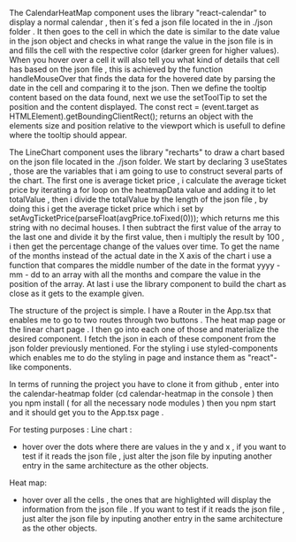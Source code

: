 The CalendarHeatMap component uses the library "react-calendar" to display a normal calendar , then it´s fed a json file located in the in ./json folder . It then goes to the cell in which the date is similar to the date value in the json object and checks in what range the value in the json file is in and fills the cell with the respective color (darker green for higher values). When you hover over a cell it will also tell you what kind of details that cell has based on the json file , this is achieved by the function handleMouseOver that finds the data for the hovered date by parsing the date in the cell and comparing it to the json. Then we define the tooltip content based on the data found, next we use the setToolTip to set the position and the content displayed. The     const rect = (event.target as HTMLElement).getBoundingClientRect();  returns an object with the elements size and position relative to the viewport which is usefull to define where the tooltip should appear.

The LineChart component uses the library "recharts" to draw a chart based on the json file located in the ./json folder. We start by declaring 3 useStates , those are the variables that i am going to use to construct several parts of the chart. The first one is average ticket price , i calculate the average ticket price by iterating a for loop on the heatmapData value and adding it to let totalValue , then i divide the totalValue by the length of the json file , by doing this i get the average ticket price which i set by       setAvgTicketPrice(parseFloat(avgPrice.toFixed(0))); which returns me this string with no decimal houses. I then subtract the first value of the array to the last one and divide it by the first value, then i multiply the result by 100 , i then get the percentage change of the values over time. To get the name of the months instead of the actual date in the X axis of the chart i use a function that compares the middle number of the date in the format yyyy - mm - dd to an array with all the months and compare the value in the position of the array. At last i use the library component to build the chart as close as it gets to the example given.

The structure of the project is simple. I have a Router in the App.tsx that enables me to go to two routes through two buttons . The heat map page or the linear chart page . I then go into each one of those and materialize the desired component. I fetch the json in each of these component from the json folder previously mentioned. For the styling i use styled-components which enables me to do the styling in page and instance them as "react"-like components.

In terms of running the project you have to clone it from github , enter into the calendar-heatmap folder (cd calendar-heatmap in the console ) then you npm install ( for all the necessary node modules ) then you npm start and it should get you to the App.tsx page .

For testing purposes :
Line chart :
- hover over the dots where there are values in the y and x , if you want to test if it reads the json file , just alter the json file by inputing another entry in the same architecture as the other objects.

Heat map:
- hover over all the cells , the ones that are highlighted will display the information from the json file . If you want to test if it reads the json file , just alter the json file by inputing another entry in the same architecture as the other objects. 


